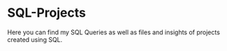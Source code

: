 # SQL-Projects
Here you can find my SQL Queries as well as files and insights of projects created using SQL.
